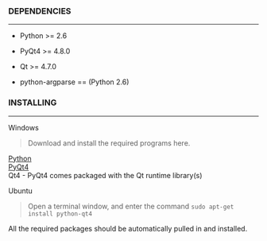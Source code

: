 ### DEPENDENCIES
---------------------------------

* Python >= 2.6
* PyQt4 >= 4.8.0
* Qt >= 4.7.0

* python-argparse == (Python 2.6)

### INSTALLING
-------------------------

Windows

>   Download and install the required programs here.
>
   [Python](http://www.python.org/download/)  
   [PyQt4](http://www.riverbankcomputing.co.uk/software/pyqt/download)  
   Qt4 - PyQt4 comes packaged with the Qt runtime library(s)

Ubuntu

>  Open a terminal window, and enter the command `sudo apt-get install python-qt4`
>
   All the required packages should be automatically pulled in and installed.
